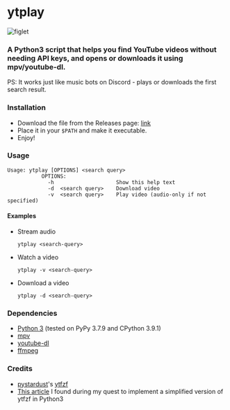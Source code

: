 # ytplay

![figlet](https://user-images.githubusercontent.com/50134239/109390169-2c1b9000-793a-11eb-94d4-d6b3edc631b7.png)

### A Python3 script that helps you find YouTube videos without needing API keys, and opens or downloads it using mpv/youtube-dl.

PS: It works just like music bots on Discord - plays or downloads the first search result.

### Installation
- Download the file from the Releases page: [link](https://github.com/cybarspace/ytplay/releases/download/v1.0.0/ytplay.py)
- Place it in your `$PATH` and make it executable.
- Enjoy!

### Usage
```
Usage: ytplay [OPTIONS] <search query>
           OPTIONS:
             -h                    Show this help text
             -d  <search query>    Download video
             -v  <search query>    Play video (audio-only if not specified)
```

#### Examples
- Stream audio

	`ytplay <search-query>`

- Watch a video

	`ytplay -v <search-query>`

- Download a video

	`ytplay -d <search-query>`

### Dependencies
- [Python 3](https://www.python.org/downloads/) (tested on PyPy 3.7.9 and CPython 3.9.1)
- [mpv](https://github.com/mpv-player/mpv)
- [youtube-dl](https://github.com/ytdl-org/youtube-dl)
- [ffmpeg](https://github.com/FFmpeg/FFmpeg)

### Credits
- [pystardust](https://github.com/pystardust)'s [ytfzf](https://github.com/pystardust/ytfzf)
- [This article](https://www.codeproject.com/articles/873060/python-search-youtube-for-video) I found during my quest to implement a simplified version of ytfzf in Python3
